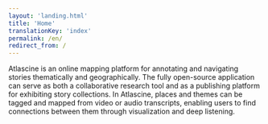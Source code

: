 ```yaml
---
layout: 'landing.html'
title: 'Home'
translationKey: 'index'
permalink: /en/
redirect_from: /
---
```


Atlascine is an online mapping platform for annotating and navigating stories thematically and geographically. The fully open-source application can serve as both a collaborative research tool and as a publishing platform for exhibiting story collections. In Atlascine, places and themes can be tagged and mapped from video or audio transcripts, enabling users to find connections between them through visualization and deep listening.